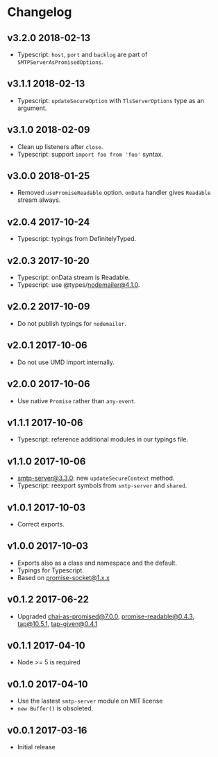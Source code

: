 # Changelog

## v3.2.0 2018-02-13

* Typescript: `host`, `port` and `backlog` are part of
  `SMTPServerAsPromisedOptions`.

## v3.1.1 2018-02-13

* Typescript: `updateSecureOption` with `TlsServerOptions` type as an
  argument.

## v3.1.0 2018-02-09

* Clean up listeners after `close`.
* Typescript: support `import foo from 'foo'` syntax.

## v3.0.0 2018-01-25

* Removed `usePromiseReadable` option. `onData` handler gives `Readable`
  stream always.

## v2.0.4 2017-10-24

* Typescript: typings from DefinitelyTyped.

## v2.0.3 2017-10-20

* Typescript: onData stream is Readable.
* Typescript: use @types/nodemailer@4.1.0.

## v2.0.2 2017-10-09

* Do not publish typings for `nodemailer`.

## v2.0.1 2017-10-06

* Do not use UMD import internally.

## v2.0.0 2017-10-06

* Use native `Promise` rather than `any-event`.

## v1.1.1 2017-10-06

* Typescript: reference additional modules in our typings file.

## v1.1.0 2017-10-06

* smtp-server@3.3.0: new `updateSecureContext` method.
* Typescript: reexport symbols from `smtp-server` and `shared`.

## v1.0.1 2017-10-03

* Correct exports.

## v1.0.0 2017-10-03

* Exports also as a class and namespace and the default.
* Typings for Typescript.
* Based on promise-socket@1.x.x

## v0.1.2 2017-06-22

* Upgraded chai-as-promised@7.0.0, promise-readable@0.4.3, tap@10.5.1,
  tap-given@0.4.1

## v0.1.1 2017-04-10

* Node >= 5 is required

## v0.1.0 2017-04-10

* Use the lastest `smtp-server` module on MIT license
* `new Buffer()` is obsoleted.

## v0.0.1 2017-03-16

* Initial release
